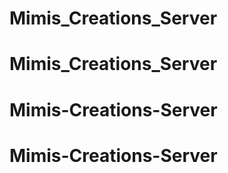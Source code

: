 # Mimis_Creations_Server
# Mimis_Creations_Server
# Mimis-Creations-Server
# Mimis-Creations-Server
